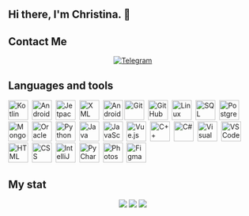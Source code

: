 ## Hi there, I'm Christina. 👋

## Contact Me
<div id="socials" align="center">
    <a href="https://t.me/christiel_bel" target="_blank">
        <img src="https://img.shields.io/badge/Telegram-blue?style=for-the-badge&logo=telegram&logoColor=white" alt="Telegram"/>
    </a>
</div>


## Languages and tools
<div>
  <img src="https://cdn.jsdelivr.net/gh/devicons/devicon/icons/kotlin/kotlin-original.svg" title="Kotlin" width="40" height="40"/>  
  <img src="https://cdn.jsdelivr.net/gh/devicons/devicon/icons/android/android-original.svg" title="Android" width="40" height="40"/>  
  <img src="https://cdn.jsdelivr.net/gh/devicons/devicon/icons/jetpackcompose/jetpackcompose-original.svg" title="Jetpack Compose" width="40" height="40"/> 
  <img src="https://cdn.jsdelivr.net/gh/devicons/devicon/icons/xml/xml-original.svg" title="XML" width="40" height="40"/>  
  <img src="https://cdn.jsdelivr.net/gh/devicons/devicon/icons/androidstudio/androidstudio-original.svg" title="Android Studio" width="40" height="40"/>
  <img src="https://cdn.jsdelivr.net/gh/devicons/devicon/icons/git/git-plain.svg" title="Git" width="40" height="40"/>  
  <img src="https://cdn.jsdelivr.net/gh/devicons/devicon/icons/github/github-original.svg" title="GitHub" width="40" height="40"/>  
  <img src="https://cdn.jsdelivr.net/gh/devicons/devicon/icons/linux/linux-original.svg" title="Linux" width="40" height="40"/>  
  <img src="https://cdn.jsdelivr.net/gh/devicons/devicon/icons/sqlite/sqlite-original.svg" title="SQL" width="40" height="40"/>  
  <img src="https://cdn.jsdelivr.net/gh/devicons/devicon/icons/postgresql/postgresql-original.svg" title="PostgreSQL" width="40" height="40"/>  
  <img src="https://cdn.jsdelivr.net/gh/devicons/devicon/icons/mongodb/mongodb-original.svg" title="MongoDB" width="40" height="40"/> 
  <img src="https://cdn.jsdelivr.net/gh/devicons/devicon/icons/oracle/oracle-original.svg" title="Oracle" width="40" height="40"/>  
  <img src="https://cdn.jsdelivr.net/gh/devicons/devicon/icons/python/python-original.svg" title="Python" width="40" height="40"/>  
  <img src="https://cdn.jsdelivr.net/gh/devicons/devicon/icons/java/java-original.svg" title="Java" width="40" height="40"/>  
  <img src="https://cdn.jsdelivr.net/gh/devicons/devicon/icons/javascript/javascript-original.svg" title="JavaScript" width="40" height="40"/>  
  <img src="https://cdn.jsdelivr.net/gh/devicons/devicon/icons/vuejs/vuejs-original.svg" title="Vue.js" width="40" height="40"/>  
  <img src="https://cdn.jsdelivr.net/gh/devicons/devicon/icons/cplusplus/cplusplus-original.svg" title="C++" width="40" height="40"/>  
  <img src="https://cdn.jsdelivr.net/gh/devicons/devicon/icons/csharp/csharp-original.svg" title="C#" width="40" height="40"/>  
  <img src="https://cdn.jsdelivr.net/gh/devicons/devicon/icons/visualstudio/visualstudio-plain.svg" title="Visual Studio" width="40" height="40"/> 
  <img src="https://cdn.jsdelivr.net/gh/devicons/devicon/icons/vscode/vscode-original.svg" title="VS Code" width="40" height="40"/> 
  <img src="https://cdn.jsdelivr.net/gh/devicons/devicon/icons/html5/html5-original.svg" title="HTML" width="40" height="40"/> 
  <img src="https://cdn.jsdelivr.net/gh/devicons/devicon/icons/css3/css3-original.svg" title="CSS" width="40" height="40"/>  
  <img src="https://cdn.jsdelivr.net/gh/devicons/devicon/icons/intellij/intellij-original.svg" title="IntelliJ IDEA" width="40" height="40"/>  
  <img src="https://cdn.jsdelivr.net/gh/devicons/devicon/icons/pycharm/pycharm-original.svg" title="PyCharm" width="40" height="40"/>  
  <img src="https://cdn.jsdelivr.net/gh/devicons/devicon/icons/photoshop/photoshop-plain.svg" title="Photoshop" width="40" height="40"/>  
  <img src="https://cdn.jsdelivr.net/gh/devicons/devicon/icons/figma/figma-original.svg" title="Figma" width="40" height="40"/>  
</div>

## My stat
<div id="stat" align="center">
  <img src="http://github-profile-summary-cards.vercel.app/api/cards/profile-details?username=ChristielBel&theme=gotham" />
  <img src="http://github-profile-summary-cards.vercel.app/api/cards/repos-per-language?username=ChristielBel&theme=gotham" />
  <img src="http://github-profile-summary-cards.vercel.app/api/cards/most-commit-language?username=ChristielBel&theme=gotham"/>
</div>

<!--
**ChristielBel/ChristielBel** is a ✨ _special_ ✨ repository because its `README.md` (this file) appears on your GitHub profile.

Here are some ideas to get you started:

- 🔭 I’m currently working on ...
- 🌱 I’m currently learning ...
- 👯 I’m looking to collaborate on ...
- 🤔 I’m looking for help with ...
- 💬 Ask me about ...
- 📫 How to reach me: ...
- 😄 Pronouns: ...
- ⚡ Fun fact: ...
-->
